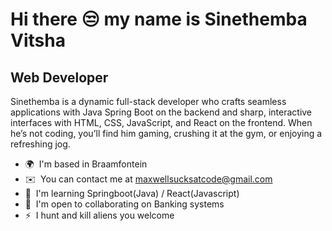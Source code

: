 Hi there 😒 my name is Sinethemba Vitsha
==================================

Web Developer
-------------

Sinethemba is a dynamic full-stack developer who crafts seamless applications with Java Spring Boot on the backend and sharp, interactive interfaces with HTML, CSS, JavaScript, and React on the frontend. When he’s not coding, you’ll find him gaming, crushing it at the gym, or enjoying a refreshing jog.

* 🌍  I'm based in Braamfontein
* ✉️  You can contact me at [maxwellsucksatcode@gmail.com](mailto:maxwellsucksatcode@gmail.com)
* 🧠  I'm learning Springboot(Java) / React(Javascript)
* 🤝  I'm open to collaborating on Banking systems
* ⚡  I hunt and kill aliens you welcome
